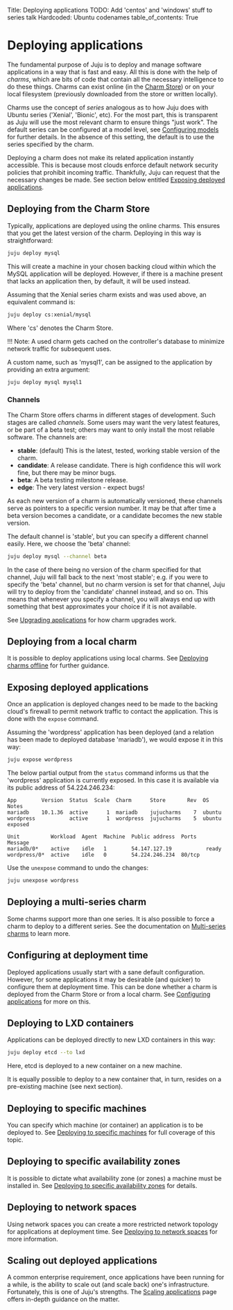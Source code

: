 Title: Deploying applications
TODO: Add 'centos' and 'windows' stuff to series talk
      Hardcoded: Ubuntu codenames
table_of_contents: True

# Deploying applications

The fundamental purpose of Juju is to deploy and manage software applications
in a way that is fast and easy. All this is done with the help of *charms*,
which are bits of code that contain all the necessary intelligence to do these
things. Charms can exist online (in the [Charm Store][charm-store]) or on your
local filesystem (previously downloaded from the store or written locally).

Charms use the concept of *series* analogous as to how Juju does with Ubuntu
series ('Xenial', 'Bionic', etc). For the most part, this is transparent as
Juju will use the most relevant charm to ensure things "just work". The
default series can be configured at a model level, see
[Configuring models][models-config] for further details. In the absence of this
setting, the default is to use the series specified by the charm.

Deploying a charm does not make its related application instantly accessible.
This is because most clouds enforce default network security policies that
prohibit incoming traffic. Thankfully, Juju can request that the necessary
changes be made. See section below entitled
[Exposing deployed applications][#exposing-deployed-applications].

## Deploying from the Charm Store

Typically, applications are deployed using the online charms. This ensures that
you get the latest version of the charm. Deploying in this way is
straightforward:

```bash
juju deploy mysql
```

This will create a machine in your chosen backing cloud within which the MySQL
application will be deployed. However, if there is a machine present that lacks
an application then, by default, it will be used instead.

Assuming that the Xenial series charm exists and was used above, an equivalent
command is:

```bash
juju deploy cs:xenial/mysql
```

Where 'cs' denotes the Charm Store.

!!! Note:
    A used charm gets cached on the controller's database to minimize network
    traffic for subsequent uses.

A custom name, such as 'mysql1', can be assigned to the application by
providing an extra argument:

```bash
juju deploy mysql mysql1
```

### Channels

The Charm Store offers charms in different stages of development. Such stages
are called *channels*. Some users may want the very latest features, or be part
of a beta test; others may want to only install the most reliable software. The
channels are:

 - **stable**: (default) This is the latest, tested, working stable version of
   the charm.
 - **candidate**: A release candidate. There is high confidence this will work
   fine, but there may be minor bugs.
 - **beta**: A beta testing milestone release.
 - **edge**: The very latest version - expect bugs!

As each new version of a charm is automatically versioned, these channels serve
as pointers to a specific version number. It may be that after time a beta
version becomes a candidate, or a candidate becomes the new stable version.

The default channel is 'stable', but you can specify a different channel
easily. Here, we choose the 'beta' channel:

```bash
juju deploy mysql --channel beta
```

In the case of there being no version of the charm specified for that channel,
Juju will fall back to the next 'most stable'; e.g. if you were to specify the
'beta' channel, but no charm version is set for that channel, Juju will try to
deploy from the 'candidate' channel instead, and so on. This means that
whenever you specify a channel, you will always end up with something that best
approximates your choice if it is not available.

See [Upgrading applications][charms-upgrading] for how charm upgrades work.

## Deploying from a local charm

It is possible to deploy applications using local charms. See
[Deploying charms offline][charms-offline-deploying] for further guidance.

## Exposing deployed applications

Once an application is deployed changes need to be made to the backing cloud's
firewall to permit network traffic to contact the application. This is done
with the `expose` command.

Assuming the 'wordpress' application has been deployed (and a relation has been
made to deployed database 'mariadb'), we would expose it in this way:

```bash
juju expose wordpress
```

The below partial output from the `status` command informs us that the
'wordpress' application is currently exposed. In this case it is available via
its public address of 54.224.246.234:

```no-highlight
App        Version  Status  Scale  Charm      Store       Rev  OS      Notes
mariadb    10.1.36  active      1  mariadb    jujucharms    7  ubuntu  
wordpress           active      1  wordpress  jujucharms    5  ubuntu  exposed

Unit          Workload  Agent  Machine  Public address  Ports   Message
mariadb/0*    active    idle   1        54.147.127.19           ready
wordpress/0*  active    idle   0        54.224.246.234  80/tcp
```

Use the `unexpose` command to undo the changes:

```bash
juju unexpose wordpress
```

## Deploying a multi-series charm

Some charms support more than one series. It is also possible to force a charm
to deploy to a different series. See the documentation on
[Multi-series charms][deploying-multi-series-charms] to learn more.

## Configuring at deployment time

Deployed applications usually start with a sane default configuration. However,
for some applications it may be desirable (and quicker) to configure them at
deployment time. This can be done whether a charm is deployed from the Charm
Store or from a local charm. See [Configuring applications][charms-config] for
more on this.

## Deploying to LXD containers

Applications can be deployed directly to new LXD containers in this way:

```bash
juju deploy etcd --to lxd
```

Here, etcd is deployed to a new container on a new machine.

It is equally possible to deploy to a new container that, in turn, resides on a
pre-existing machine (see next section).

## Deploying to specific machines

You can specify which machine (or container) an application is to be deployed
to. See [Deploying to specific machines][deploying-to-specific-machines] for
full coverage of this topic.

## Deploying to specific availability zones

It is possible to dictate what availability zone (or zones) a machine must be
installed in. See
[Deploying to specific availability zones][deploying-to-specific-zones] for
details.

## Deploying to network spaces

Using network spaces you can create a more restricted network topology for
applications at deployment time. See
[Deploying to network spaces][deploying-to-network-spaces] for more
information.

## Scaling out deployed applications

A common enterprise requirement, once applications have been running for a
while, is the ability to scale out (and scale back) one's infrastructure.
Fortunately, this is one of Juju's strengths. The
[Scaling applications][charms-scaling] page offers in-depth guidance on the
matter.


<!-- LINKS -->

[charm-store]: https://jujucharms.com/store
[models-config]: ./models-config.md
[charms-upgrading]: ./charms-upgrading.md
[charms-offline-deploying]: ./charms-offline-deploying.md
[charms-config]: ./charms-config.md
[charms-scaling]: ./charms-scaling.md
[network-spaces]: ./network-spaces.md
[deploying-multi-series-charms]: ./charms-deploying-advanced.md#multi--series-charms
[deploying-to-specific-machines]: ./charms-deploying-advanced.md#deploying-to-specific-machines
[deploying-to-specific-zones]: ./charms-deploying-advanced.md#deploying-to-specific-availability-zones
[deploying-to-network-spaces]: ./charms-deploying-advanced.md#deploying-to-network-spaces
[#exposing-deployed-applications]: #exposing-deployed-applications
